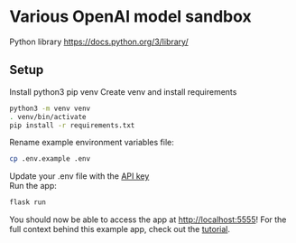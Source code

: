 # Various OpenAI model sandbox

Python library https://docs.python.org/3/library/  
## Setup
Install python3 pip venv
Create venv and install requirements
```bash
python3 -m venv venv
. venv/bin/activate
pip install -r requirements.txt
```

Rename example environment variables file:
```bash
cp .env.example .env
```

Update your .env file with the [API key](https://beta.openai.com/account/api-keys)   
Run the app:
```bash
flask run
```

You should now be able to access the app at [http://localhost:5555](http://localhost:5555)! For the full context behind this example app, check out the [tutorial](https://beta.openai.com/docs/quickstart).
